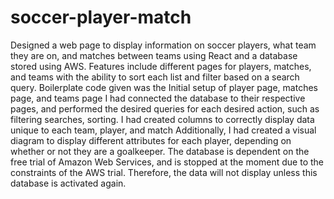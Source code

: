 # soccer-player-match
Designed a web page to display information on soccer players, what team they are on, and matches between teams using React and a database stored using AWS.
Features include different pages for players, matches, and teams with the ability to sort each list and filter based on a search query.
Boilerplate code given was the Initial setup of player page, matches page, and teams page
I had connected the database to their respective pages, and performed the desired queries for each desired action, such as filtering searches, sorting.
I had created columns to correctly display data unique to each team, player, and match
Additionally, I had created a visual diagram to display different attributes for each player, depending on whether or not they are a goalkeeper.
The database is dependent on the free trial of Amazon Web Services, and is stopped at the moment due to the constraints of the AWS trial. Therefore, the data will not display unless this database is activated again.
